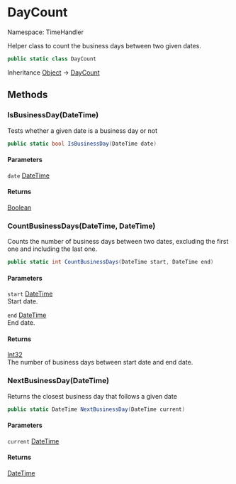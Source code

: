 # DayCount

Namespace: TimeHandler

Helper class to count the business days between two given dates.

```csharp
public static class DayCount
```

Inheritance [Object](https://docs.microsoft.com/en-us/dotnet/api/system.object) → [DayCount](./timehandler.daycount.md)

## Methods

### **IsBusinessDay(DateTime)**

Tests whether a given date is a business day or not

```csharp
public static bool IsBusinessDay(DateTime date)
```

#### Parameters

`date` [DateTime](https://docs.microsoft.com/en-us/dotnet/api/system.datetime)<br>

#### Returns

[Boolean](https://docs.microsoft.com/en-us/dotnet/api/system.boolean)<br>

### **CountBusinessDays(DateTime, DateTime)**

Counts the number of business days between two dates, excluding the first one and including the last one.

```csharp
public static int CountBusinessDays(DateTime start, DateTime end)
```

#### Parameters

`start` [DateTime](https://docs.microsoft.com/en-us/dotnet/api/system.datetime)<br>
Start date.

`end` [DateTime](https://docs.microsoft.com/en-us/dotnet/api/system.datetime)<br>
End date.

#### Returns

[Int32](https://docs.microsoft.com/en-us/dotnet/api/system.int32)<br>
The number of business days between start date and end date.

### **NextBusinessDay(DateTime)**

Returns the closest business day that follows a given date

```csharp
public static DateTime NextBusinessDay(DateTime current)
```

#### Parameters

`current` [DateTime](https://docs.microsoft.com/en-us/dotnet/api/system.datetime)<br>

#### Returns

[DateTime](https://docs.microsoft.com/en-us/dotnet/api/system.datetime)<br>
